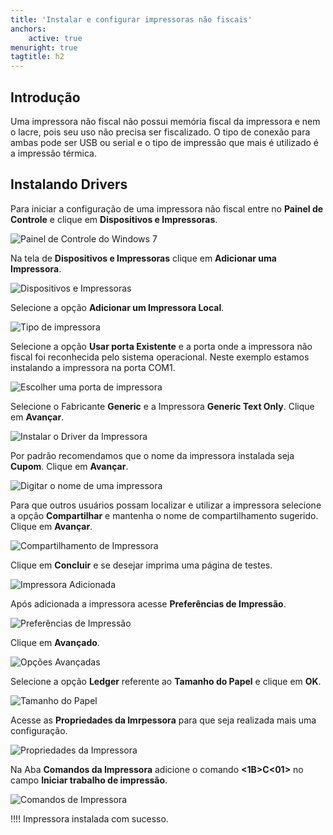 ```yaml
---
title: 'Instalar e configurar impressoras não fiscais'
anchors:
    active: true
menuright: true
tagtitle: h2
---
```


## Introdução

Uma impressora não fiscal não possui memória fiscal da impressora e nem o lacre, pois seu uso não precisa ser fiscalizado. O tipo de conexão para ambas pode ser USB ou serial e o tipo de impressão que mais é utilizado é a impressão térmica.

## Instalando Drivers

Para iniciar a configuração de uma impressora não fiscal entre no **Painel de Controle** e clique em **Dispositivos e Impressoras**.

![Painel de Controle do Windows 7](instalacao-impressora-nao-fiscal-painel-controle.png "Painel de Controle do Windows 7")

Na tela de **Dispositivos e Impressoras** clique em **Adicionar uma Impressora**.

![Dispositivos e Impressoras](instalacao-impressora-nao-fiscal-adicionar.png "Dispositivos e Impressoras")

Selecione a opção **Adicionar um Impressora Local**.

![Tipo de impressora](instalacao-impressora-nao-fiscal-adicionar-impressora-local.png "Tipo de impressora")

Selecione a opção **Usar porta Existente** e a porta onde a impressora não fiscal foi reconhecida pelo sistema operacional. Neste exemplo estamos instalando a impressora na porta COM1.

![Escolher uma porta de impressora](instalacao-impressora-nao-fiscal-porta.png "Escolher uma porta de impressora")

Selecione o Fabricante **Generic** e a Impressora **Generic Text Only**. Clique em **Avançar**.

![Instalar o Driver da Impressora](instalacao-impressora-nao-fiscal-generic.png "Instalar o Driver da Impressora")

Por padrão recomendamos que o nome da impressora instalada seja **Cupom**. Clique em **Avançar**.

![Digitar o nome de uma impressora](instalacao-impressora-nao-fiscal-cupom.png "Digitar o nome de uma impressora")

Para que outros usuários possam localizar e utilizar a impressora selecione a opção **Compartilhar** e mantenha o nome de compartilhamento sugerido. Clique em **Avançar**.

![Compartilhamento de Impressora](instalacao-impressora-nao-fiscal-compartilhar.png "Compartilhamento de Impressora")

Clique em **Concluir** e se desejar imprima uma página de testes.

![Impressora Adicionada](instalacao-impressora-nao-fiscal-concluir.png "Impressora Adicionada")

Após adicionada a impressora acesse **Preferências de Impressão**.

![Preferências de Impressão](instalacao-impressora-nao-fiscal-preferencias.png "Preferências de Impressão")

Clique em **Avançado**.

![Opções Avançadas](instalacao-impressora-nao-fiscal-avancado.png "Opções Avançadas")

Selecione a opção **Ledger** referente ao **Tamanho do Papel** e clique em **OK**.

![Tamanho do Papel](instalacao-impressora-nao-fiscal-ledger.png "Tamanho do Papel")

Acesse as **Propriedades da Imrpessora** para que seja realizada mais uma configuração.

![Propriedades da Impressora](instalacao-impressora-nao-fiscal-propriedade.png "Propriedades da Impressora")

Na Aba **Comandos da Impressora** adicione o comando **<1B>C<01>** no campo **Iniciar trabalho de impressão**.

![Comandos de Impressora](instalacao-impressora-nao-fiscal-comandos.png "Comandos de Impressora")

!!!! Impressora instalada com sucesso.
